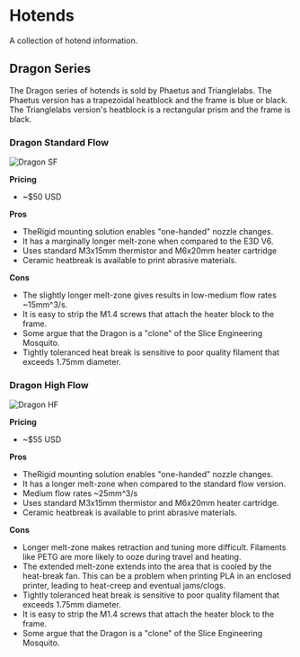 # Hotends
A collection of hotend information.

## Dragon Series
The Dragon series of hotends is sold by Phaetus and Trianglelabs. The Phaetus version has a trapezoidal heatblock and the frame is blue or black. The Trianglelabs version's heatblock is a rectangular prism and the frame is black.

### Dragon Standard Flow
![Dragon SF](https://github.com/user-attachments/assets/5cca82a9-4a1f-4840-b7df-ef50256dcb78)

**Pricing**
- ~$50 USD

**Pros**
- TheRigid mounting solution enables "one-handed" nozzle changes.
- It has a marginally longer melt-zone when compared to the E3D V6.
- Uses standard M3x15mm thermistor and M6x20mm heater cartridge
- Ceramic heatbreak is available to print abrasive materials.

**Cons**
- The slightly longer melt-zone gives results in low-medium flow rates ~15mm^3/s.
- It is easy to strip the M1.4 screws that attach the heater block to the frame.
- Some argue that the Dragon is a "clone" of the Slice Engineering Mosquito.
- Tightly toleranced heat break is sensitive to poor quality filament that exceeds 1.75mm diameter.

### Dragon High Flow
![Dragon HF](https://github.com/user-attachments/assets/fdd967b2-0186-4723-a147-a2f781b9d1ee)

**Pricing**
- ~$55 USD

**Pros**
- TheRigid mounting solution enables "one-handed" nozzle changes.
- It has a longer melt-zone when compared to the standard flow version.
- Medium flow rates ~25mm^3/s
- Uses standard M3x15mm thermistor and M6x20mm heater cartridge.
- Ceramic heatbreak is available to print abrasive materials.

**Cons**
- Longer melt-zone makes retraction and tuning more difficult. Filaments like PETG are more likely to ooze during travel and heating.
- The extended melt-zone extends into the area that is cooled by the heat-break fan. This can be a problem when printing PLA in an enclosed printer, leading to heat-creep and eventual jams/clogs.
- Tightly toleranced heat break is sensitive to poor quality filament that exceeds 1.75mm diameter.
- It is easy to strip the M1.4 screws that attach the heater block to the frame.
- Some argue that the Dragon is a "clone" of the Slice Engineering Mosquito.


